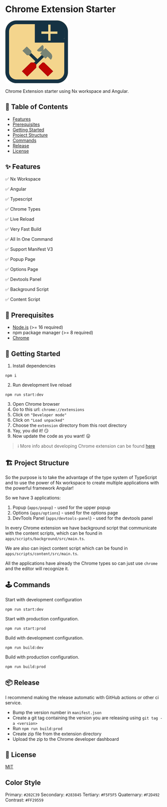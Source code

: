# Chrome Extension Starter

![Chrome Extension Starter Logo](.github/images/logo.png)

Chrome Extension starter using Nx workspace and Angular.

## 📖 Table of Contents

- [Features](#✨-Features)
- [Prerequisites](#🎯-Prerequisites)
- [Getting Started](#🚀-Getting-Started)
- [Project Structure](#🏗-Project-Structure)
- [Commands](#🕹-Commands)
- [Release](#📦-Release)
- [License](#📜-License)

## ✨ Features

✅ Nx Workspace

✅ Angular

✅ Typescript

✅ Chrome Types

✅ Live Reload

✅ Very Fast Build

✅ All In One Command

✅ Support Manifest V3

✅ Popup Page

✅ Options Page

✅ Devtools Panel

✅ Background Script

✅ Content Script

## 🎯 Prerequisites

- [Node.js](https://nodejs.org) (>= 16 required)
- npm package manager (>= 8 required)
- [Chrome](https://www.google.com/chrome)

## 🚀 Getting Started

1. Install dependencies

```shell
npm i
```

2. Run development live reload

```shell
npm run start:dev
```

3. Open Chrome browser
4. Go to this url: `chrome://extensions`
5. Click on `"Developer mode"`
6. Click on `"Load unpacked"`
7. Choose the `extension` directory from this root directory
8. Yay, you did it! 😏
9. Now update the code as you want! 😛

> ℹ️ More info about developing Chrome extension can be found [here](https://developer.chrome.com/docs/extensions/mv3)

## 🏗 Project Structure

So the purpose is to take the advantage of the type system of TypeScript and to use the power of Nx workspace to create multiple applications with the powerful framework Angular!

So we have 3 applications:

1. Popup (`apps/popup`) - used for the upper popup
2. Options (`apps/options`) - used for the options page
3. DevTools Panel (`apps/devtools-panel`) - used for the devtools panel

In every Chrome extension we have background script that communicate with the content scripts, which can be found in `apps/scripts/background/src/main.ts`.

We are also can inject content script which can be found in `apps/scripts/content/src/main.ts`.

All the applications have already the Chrome types so can just use `chrome` and the editor will recognize it.

## 🕹 Commands

Start with development configuration

```shell
npm run start:dev
```

Start with production configuration.

```shell
npm run start:prod
```

Build with development configuration.

```shell
npm run build:dev
```

Build with production configuration.

```shell
npm run build:prod
```

## 📦 Release

I recommend making the release automatic with GitHub actions or other ci service.

- Bump the version number in `manifest.json`
- Create a git tag containing the version you are releasing using `git tag -a <version>`
- Run `npm run build:prod`
- Create zip file from the extension directory
- Upload the zip to the Chrome developer dashboard

## 📜 License

[MIT](LICENSE)

## Color Style

Primary: `#202C39`
Secondary: `#283845`
Tertiary: `#F5F5F5`
Quaternary: `#F2D492`
Contrast: `#FF29559`
